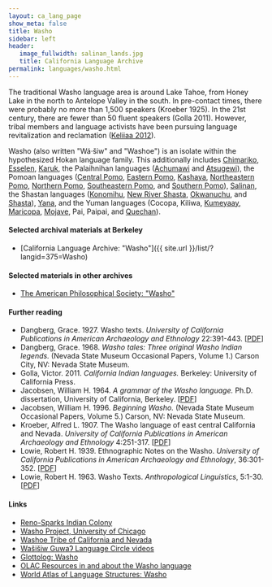 ```yaml
---
layout: ca_lang_page
show_meta: false
title: Washo
sidebar: left
header:
   image_fullwidth: salinan_lands.jpg
   title: California Language Archive
permalink: languages/washo.html
---
```


The traditional Washo language area is around Lake Tahoe, from Honey Lake in the north to Antelope Valley in the south. In pre-contact times, there were probably no more than 1,500 speakers (Kroeber 1925). In the 21st century, there are fewer than 50 fluent speakers (Golla 2011). However, tribal members and language activists have been pursuing language revitalization and reclamation ([Keliiaa 2012](https://escholarship.org/uc/item/4zd060kz)).

Washo (also written "Wá·šiw" and "Washoe") is an isolate within the hypothesized Hokan language family. This additionally includes [Chimariko](chimariko.html), [Esselen](esselen.html), [Karuk](karuk.html), the Palaihnihan languages ([Achumawi](achumawi.html) and [Atsugewi](atsugewi.html)), the Pomoan languages ([Central Pomo](central-pomo.html), [Eastern Pomo](eastern-pomo.html), [Kashaya](kashaya.html), [Northeastern Pomo](northeastern-pomo.html), [Northern Pomo](northern-pomo.html), [Southeastern Pomo](southeastern-pomo.html), and [Southern Pomo](southern-pomo.html)), [Salinan](salinan.html), the Shastan languages ([Konomihu](konomihu.html), [New River Shasta](new-river-shasta.html), [Okwanuchu](okwanuchu.html), and [Shasta](shasta.html)), [Yana](yana.html), and the Yuman languages (Cocopa, Kiliwa, [Kumeyaay](kumeyaay.html), [Maricopa](maricopa.html), [Mojave](mojave.html), Pai, Paipai, and [Quechan](quechan.html)).

#### Selected archival materials at Berkeley


* [California Language Archive: "Washo"]({{ site.url }}/list/?langid=375=Washo)


#### Selected materials in other archives

* [The American Philosophical Society: "Washo"](https://indigenousguide.amphilsoc.org/search?f%5B0%5D=guide_language_content_title%3AWasho)

#### Further reading


* Dangberg, Grace. 1927. Washo texts. *University of California Publications in American Archaeology and Ethnology* 22:391-443.
[[PDF](http://digitalassets.lib.berkeley.edu/anthpubs/ucb/text/ucp022-004.pdf)]
* Dangberg, Grace. 1968. *Washo tales: Three original Washo Indian legends.* (Nevada State Museum Occasional Papers, Volume 1.) Carson City, NV: Nevada State Museum.
* Golla, Victor. 2011. *California Indian languages.* Berkeley: University of California Press.
* Jacobsen, William H. 1964. *A grammar of the Washo language.* Ph.D. dissertation, University of California, Berkeley.
[[PDF](https://escholarship.org/uc/item/52c6q7hg)]
* Jacobsen, William H. 1996. *Beginning Washo.* (Nevada State Museum Occasional Papers, Volume 5.) Carson, NV: Nevada State Museum.
* Kroeber, Alfred L. 1907. The Washo language of east central California and Nevada. *University of California Publications in American Archaeology and Ethnology* 4:251-317.
[[PDF](http://digitalassets.lib.berkeley.edu/anthpubs/ucb/text/ucp004-006.pdf)]
*  Lowie, Robert H. 1939. Ethnographic Notes on the Washo. *University of California Publications in American Archaeology and Ethnology*, 36:301-352.
[[PDF](https://digitalassets.lib.berkeley.edu/anthpubs/ucb/text/ucp036-006.pdf)]
*  Lowie, Robert H. 1963. Washo Texts. *Anthropological Linguistics*, 5:1-30.
[[PDF](https://www.jstor.org/stable/30022429?seq=1#metadata_info_tab_contents)]

#### Links

* [Reno-Sparks Indian Colony](http://www.rsic.org/)
* [Washo Project, University of Chicago](http://washo.uchicago.edu/)
* [Washoe Tribe of California and Nevada](http://www.washoetribe.us/)
* [Wašišiw GuwaɁ Language Circle videos](https://www.youtube.com/channel/UCs-3PoulM2UUidyjx85s3qQ/videos)
* [Glottolog: Washo](https://glottolog.org/resource/languoid/id/wash1253)
* [OLAC Resources in and about the Washo language](http://www.language-archives.org/language/was)
* [World Atlas of Language Structures: Washo](http://wals.info/languoid/lect/wals_code_was)

